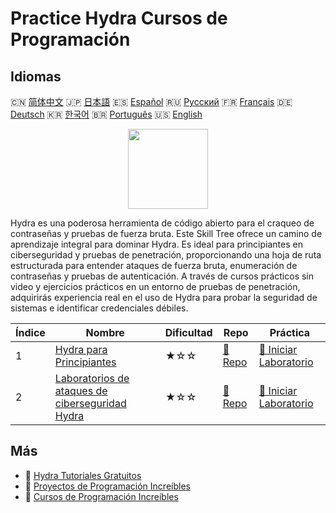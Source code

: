# Practice Hydra Cursos de Programación

## Idiomas

🇨🇳 [简体中文](README_zh.md) 🇯🇵 [日本語](README_ja.md) 🇪🇸 [Español](README_es.md) 🇷🇺 [Русский](README_ru.md) 🇫🇷 [Français](README_fr.md) 🇩🇪 [Deutsch](README_de.md) 🇰🇷 [한국어](README_ko.md) 🇧🇷 [Português](README_pt.md) 🇺🇸 [English](README.md) 

<div align="center">
<img width="128px" src="https://file.labex.io/path/fqzGODJFWPbL.png">
</div>

Hydra es una poderosa herramienta de código abierto para el craqueo de contraseñas y pruebas de fuerza bruta. Este Skill Tree ofrece un camino de aprendizaje integral para dominar Hydra. Es ideal para principiantes en ciberseguridad y pruebas de penetración, proporcionando una hoja de ruta estructurada para entender ataques de fuerza bruta, enumeración de contraseñas y pruebas de autenticación. A través de cursos prácticos sin video y ejercicios prácticos en un entorno de pruebas de penetración, adquirirás experiencia real en el uso de Hydra para probar la seguridad de sistemas e identificar credenciales débiles.

|   Índice | Nombre                                                                                                         | Dificultad   | Repo                                                                     | Práctica                                                                              |
|----------|----------------------------------------------------------------------------------------------------------------|--------------|--------------------------------------------------------------------------|---------------------------------------------------------------------------------------|
|        1 | [Hydra para Principiantes](https://labex.io/es/courses/hydra-for-beginners)                                    | ★☆☆          | [🔗 Repo](https://github.com/labex-labs/hydra-for-beginners)             | [🚀 Iniciar Laboratorio](https://labex.io/es/courses/hydra-for-beginners)             |
|        2 | [Laboratorios de ataques de ciberseguridad Hydra](https://labex.io/es/courses/hydra-cybersecurity-attack-labs) | ★☆☆          | [🔗 Repo](https://github.com/labex-labs/hydra-cybersecurity-attack-labs) | [🚀 Iniciar Laboratorio](https://labex.io/es/courses/hydra-cybersecurity-attack-labs) |

## Más

- 🔗 [Hydra Tutoriales Gratuitos](https://github.com/labex-labs/hydra-free-tutorials)
- 🔗 [Proyectos de Programación Increíbles](https://github.com/labex-labs/awesome-programming-projects)
- 🔗 [Cursos de Programación Increíbles](https://github.com/labex-labs/awesome-programming-courses)

